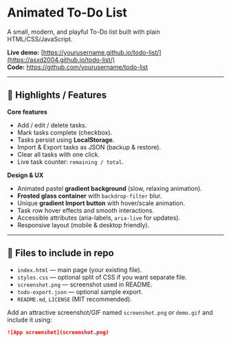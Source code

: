 # Animated To-Do List

A small, modern, and playful To-Do list built with plain HTML/CSS/JavaScript.

**Live demo:** [https://yourusername.github.io/todo-list/](https://asxd2004.github.io/todo-list/)  
**Code:** https://github.com/yourusername/todo-list

---

## 🚀 Highlights / Features

**Core features**
- Add / edit / delete tasks.
- Mark tasks complete (checkbox).
- Tasks persist using **LocalStorage**.
- Import & Export tasks as JSON (backup & restore).
- Clear all tasks with one click.
- Live task counter: `remaining / total`.

**Design & UX**
- Animated pastel **gradient background** (slow, relaxing animation).
- **Frosted glass container** with `backdrop-filter` blur.
- Unique **gradient Import button** with hover/scale animation.
- Task row hover effects and smooth interactions.
- Accessible attributes (aria-labels, `aria-live` for updates).
- Responsive layout (mobile & desktop friendly).

---

## 🧾 Files to include in repo
- `index.html` — main page (your existing file).
- `styles.css` — optional split of CSS if you want separate file.
- `screenshot.png` — screenshot used in README.
- `todo-export.json` — optional sample export.
- `README.md`, `LICENSE` (MIT recommended).

Add an attractive screenshot/GIF named `screenshot.png` or `demo.gif` and include it using:
```md
![App screenshot](screenshot.png)
